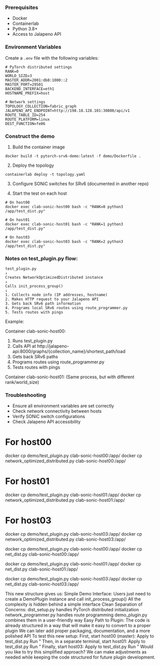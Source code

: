 ### Prerequisites
- Docker
- Containerlab
- Python 3.8+
- Access to Jalapeno API

### Environment Variables
Create a `.env` file with the following variables:
```
# PyTorch distributed settings
RANK=0
WORLD_SIZE=3
MASTER_ADDR=2001:db8:1000::2
MASTER_PORT=29501
BACKEND_INTERFACE=eth1
HOSTNAME_PREFIX=host

# Network settings
TOPOLOGY_COLLECTION=fabric_graph
JALAPENO_API_ENDPOINT=http://198.18.128.101:30800/api/v1
ROUTE_TABLE_ID=254
ROUTE_PLATFORM=linux
DEST_FUNCTION=fe06
```

### Construct the demo

1. Build the container image
```
docker build -t pytorch-srv6-demo:latest -f demo/Dockerfile .
```

2. Deploy the topology
```
containerlab deploy -t topology.yaml
```

3. Configure SONiC switches for SRv6 (documented in another repo)

4. Start the test on each host
```
# On host00
docker exec clab-sonic-host00 bash -c "RANK=0 python3 /app/test_dist.py"

# On host01
docker exec clab-sonic-host01 bash -c "RANK=1 python3 /app/test_dist.py"

# On host03
docker exec clab-sonic-host03 bash -c "RANK=2 python3 /app/test_dist.py"
```

### Notes on test_plugin.py flow:
```
test_plugin.py
↓
Creates NetworkOptimizedDistributed instance
↓
Calls init_process_group()
↓
1. Collects node info (IP addresses, hostname)
2. Makes HTTP request to your Jalapeno API
3. Gets back SRv6 path information
4. Programs local SRv6 routes using route_programmer.py
5. Tests routes with pings
```

Example:

Container clab-sonic-host00:
1. Runs test_plugin.py
2. Calls API at http://jalapeno-api:8000/graphs/{collection_name}/shortest_path/load
3. Gets back SRv6 paths
4. Programs routes using route_programmer.py
5. Tests routes with pings

Container clab-sonic-host01:
(Same process, but with different rank/world_size)

### Troubleshooting
- Ensure all environment variables are set correctly
- Check network connectivity between hosts
- Verify SONiC switch configurations
- Check Jalapeno API accessibility

# For host00
docker cp demo/test_plugin.py clab-sonic-host00:/app/
docker cp network_optimized_distributed.py clab-sonic-host00:/app/

# For host01
docker cp demo/test_plugin.py clab-sonic-host01:/app/
docker cp network_optimized_distributed.py clab-sonic-host01:/app/

# For host03
docker cp demo/test_plugin.py clab-sonic-host03:/app/
docker cp network_optimized_distributed.py clab-sonic-host03:/app/





docker cp demo/test_plugin.py clab-sonic-host00:/app/
docker cp net_dist.py clab-sonic-host00:/app/

docker cp demo/test_plugin.py clab-sonic-host01:/app/
docker cp net_dist.py clab-sonic-host01:/app/

docker cp demo/test_plugin.py clab-sonic-host03:/app/
docker cp net_dist.py clab-sonic-host03:/app/



This new structure gives us:
Simple Demo Interface:
Users just need to create a DemoPlugin instance and call init_process_group()
All the complexity is hidden behind a simple interface
Clean Separation of Concerns:
dist_setup.py handles PyTorch distributed initialization
network_programmer.py handles route programming
demo_plugin.py combines them in a user-friendly way
Easy Path to Plugin:
The code is already structured in a way that will make it easy to convert to a proper plugin
We can later add proper packaging, documentation, and a more polished API
To test this new setup:
First, start host00 (master):
Apply to test_dist.py
Run
"
Then, in a separate terminal, start host01:
Apply to test_dist.py
Run
"
Finally, start host03:
Apply to test_dist.py
Run
"
Would you like to try this simplified approach? We can make adjustments as needed while keeping the code structured for future plugin development.